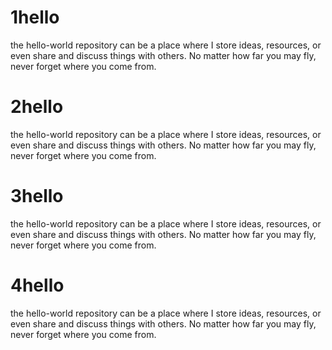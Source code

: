 # 1hello
the hello-world repository can be a place where I store  ideas, resources, or even share and discuss things with others.
No matter how far you may fly, never forget where you come from.

# 2hello
the hello-world repository can be a place where I store  ideas, resources, or even share and discuss things with others.
No matter how far you may fly, never forget where you come from.

# 3hello
the hello-world repository can be a place where I store  ideas, resources, or even share and discuss things with others.
No matter how far you may fly, never forget where you come from.

# 4hello
the hello-world repository can be a place where I store  ideas, resources, or even share and discuss things with others.
No matter how far you may fly, never forget where you come from.
